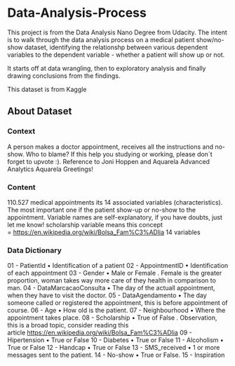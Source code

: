 # Data-Analysis-Process

This project is from the Data Analysis Nano Degree from Udacity. The intent is to walk through the data analysis process on a medical patient show/no-show dataset, identifying the relationshp between various dependent variables to the dependent variable - whether a patient will show up or not.

It starts off at data wrangling, then to exploratory analysis and finally drawing conclusions from the findings.


This dataset is from Kaggle

## About Dataset
### Context
A person makes a doctor appointment, receives all the instructions and no-show. Who to blame? If this help you studying or working, please don´t forget to upvote :). Reference to Joni Hoppen and Aquarela Advanced Analytics Aquarela
Greetings!
### Content
110.527 medical appointments its 14 associated variables (characteristics). The most important one if the patient show-up or no-show to the appointment. Variable names are self-explanatory, if you have doubts, just let me know!
scholarship variable means this concept = https://en.wikipedia.org/wiki/Bolsa_Fam%C3%ADlia
14 variables

### Data Dictionary
01 - PatientId
	•	Identification of a patient
02 - AppointmentID
	•	Identification of each appointment
03 - Gender
	•	Male or Female . Female is the greater proportion, woman takes way more care of they health in comparison to man.
04 - DataMarcacaoConsulta
	•	The day of the actuall appointment, when they have to visit the doctor.
05 - DataAgendamento
	•	The day someone called or registered the appointment, this is before appointment of course.
06 - Age
	•	How old is the patient.
07 - Neighbourhood
	•	Where the appointment takes place.
08 - Scholarship
	•	True of False . Observation, this is a broad topic, consider reading this article https://en.wikipedia.org/wiki/Bolsa_Fam%C3%ADlia
09 - Hipertension
	•	True or False
10 - Diabetes
	•	True or False
11 - Alcoholism
	•	True or False
12 - Handcap
	•	True or False
13 - SMS_received
	•	1 or more messages sent to the patient.
14 - No-show
	•	True or False.
15 - Inspiration
